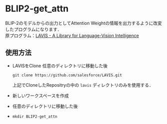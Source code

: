 # BLIP2-get_attn
BLIP-2のモデルからの出力としてAttention Weightの情報を出力するように改変したプログラムになります．<br>
原プログラム：[LAVIS - A Library for Language-Vision Intelligence](https://github.com/salesforce/LAVIS)




## 使用方法
- LAVISをClone
  任意のディレクトリに移動した後
  ```
  git clone https://github.com/salesforce/LAVIS.git
  ```
  上記でCloneしたRepositryの中の `lavis` ディレクトリのみを使用する．

- 新しいワークスペースを作成
- 任意のディレクトリに移動した後
- ```
  mkdir BLIP2-get_attn
  ```
